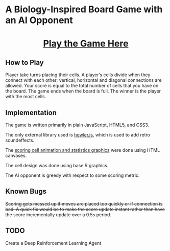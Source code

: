 # A Biology-Inspired Board Game with an AI Opponent

<h1 style="text-align: center"> <a href="https://mattmotoki.github.io/cell-division/"> Play the Game Here</a> </h1>


## How to Play
Player take turns placing their cells. A player’s cells divide when they connect with each other; vertical, horizontal and diagonal connections are allowed. Your score is equal to the total number of cells that you have on the board. The game ends when the board is full. The winner is the player with the most cells.

## Implementation

The game is written primarily in plain JavaScript, HTML5, and CSS3.  

The only external library used is [howler.js](https://howlerjs.com/),
which is used to add retro soundeffects.

The [scoring cell animation and statistics graphics](https://codepen.io/mmotoki/) were done using HTML canvases.  

The cell design was done using base R graphics. 

The AI opponent is greedy with respect to some scoring metric. 

## Known Bugs
~~Scoring gets messed up if moves are placed too quickly or if connection is bad.  A quick fix would be to make the score update instant rather than have the score incrementally update over a 0.5s period.~~

## TODO
Create a Deep Reinforcement Learning Agent

